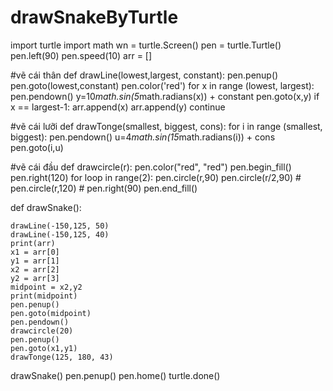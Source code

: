 # drawSnakeByTurtle
import turtle
import math
wn = turtle.Screen()
pen = turtle.Turtle()
pen.left(90)
pen.speed(10)
arr = []

#vẽ cái thân
def drawLine(lowest,largest, constant):
    pen.penup()
    pen.goto(lowest,constant)
    pen.color('red')
    for x in range (lowest, largest):
        pen.pendown()
        y=10*math.sin(5*math.radians(x)) + constant
        pen.goto(x,y)
        if x == largest-1:
            arr.append(x)
            arr.append(y)
            continue 

#vẽ cái lưỡi
def drawTonge(smallest, biggest, cons):
    for i in range (smallest, biggest):
        pen.pendown()
        u=4*math.sin(15*math.radians(i)) + cons
        pen.goto(i,u)

#vẽ cái đầu
def drawcircle(r):
    pen.color("red", "red")
    pen.begin_fill()
    pen.right(120)
    for loop in range(2):
        pen.circle(r,90)
        pen.circle(r/2,90)
    # pen.circle(r,120)
    # pen.right(90)
    pen.end_fill()
    
def drawSnake():
    
    drawLine(-150,125, 50)
    drawLine(-150,125, 40)
    print(arr)
    x1 = arr[0]
    y1 = arr[1]
    x2 = arr[2]
    y2 = arr[3]
    midpoint = x2,y2
    print(midpoint)
    pen.penup()
    pen.goto(midpoint)
    pen.pendown()
    drawcircle(20)
    pen.penup()
    pen.goto(x1,y1)
    drawTonge(125, 180, 43)

drawSnake()
pen.penup()
pen.home()
turtle.done()

